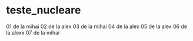 # teste_nucleare
01 de la mihai
02 de la alex
03 de la mihai
04 de la alex
05 de la alex
06 de la alexx
07 de la mihai

